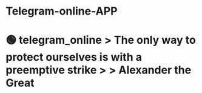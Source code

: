 # Telegram-online-APP
# 🟢 telegram_online   > The only way to protect ourselves is with a preemptive strike >  > Alexander the Great
